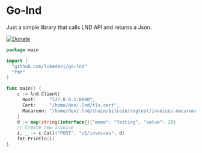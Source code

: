 # Go-lnd

Just a simple library that calls LND API and returns a Json.

[![Donate](https://img.shields.io/badge/Donate-Bitcoin-green.svg)](https://coinos.io/lukedevj)


```go
package main

import (
  "github.com/lukedevj/go-lnd"
  "fmt"
)

func main() {
    c := lnd.Client{
      Host:     "127.0.0.1:8080",
      Cert:     "/home/dev/.lnd/tls.cert",
      Macaroon: "/home/dev/.lnd/chain/bitcoin/regtest/invoices.macaroon",
    }
    d := map[string]interface{}{"memo": "Testing", "value": 20}
    // Create new invoice
    i, _ := c.Call("POST", "v1/invoices", d)
    fmt.Println(i)
}
```

